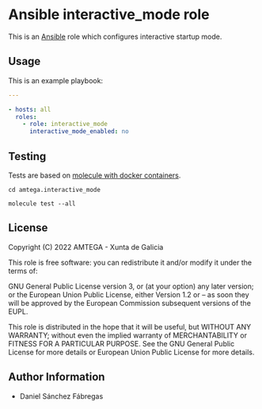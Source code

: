 # Ansible interactive_mode role

This is an [Ansible](http://www.ansible.com) role which configures interactive startup mode.

## Usage

This is an example playbook:

```yaml
---

- hosts: all
  roles:
    - role: interactive_mode
      interactive_mode_enabled: no
```

## Testing

Tests are based on [molecule with docker containers](https://molecule.readthedocs.io/en/latest/installation.html).

```shell
cd amtega.interactive_mode

molecule test --all
```

## License

Copyright (C) 2022 AMTEGA - Xunta de Galicia

This role is free software: you can redistribute it and/or modify it under the terms of:

GNU General Public License version 3, or (at your option) any later version; or the European Union Public License, either Version 1.2 or – as soon they will be approved by the European Commission ­subsequent versions of the EUPL.

This role is distributed in the hope that it will be useful, but WITHOUT ANY WARRANTY; without even the implied warranty of MERCHANTABILITY or FITNESS FOR A PARTICULAR PURPOSE.  See the GNU General Public License for more details or European Union Public License for more details.

## Author Information

- Daniel Sánchez Fábregas
